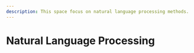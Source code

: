 ```yaml
---
description: This space focus on natural language processing methods.
---
```


# Natural Language Processing





